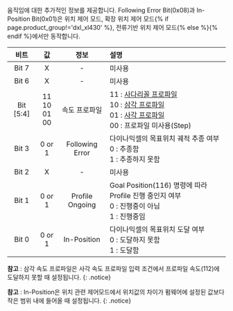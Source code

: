 
움직임에 대한 추가적인 정보를 제공합니다. Following Error Bit(0x08)과 In-Position Bit(0x01)은 위치 제어 모드, 확장 위치 제어 모드{% if page.product_group!='dxl_xl430' %}, 전류기반 위치 제어 모드{% else %}{% endif %}에서만 동작합니다.

|비트|값|정보|설명|
|:---------:|:--------------------:|:----------------:|:---------------------------------------------------------------------------------------------------------------------|
|   Bit 7   |          X           |        -         | 미사용                                                                                                             |
|   Bit 6   |          X           |        -         | 미사용                                                                                                             |
| Bit [5:4] | 11<br>10<br>01<br>00 | 속도 프로파일 | 11 : [사다리꼴 프로파일]<br />10 : [삼각 프로파일]<br />01 : [사각 프로파일]<br />00 : 프로파일 미사용(Step) |
|   Bit 3   |        0 or 1        | Following Error  | 다이나믹셀의 목표위치 궤적 추종 여부<br>0 : 추종함<br>1 : 추종하지 못함                         |
|   Bit 2   |          X           |        -         | 미사용                                                                                                             |
|   Bit 1   |        0 or 1        | Profile Ongoing  | Goal Position(116) 명령에 따라 Profile 진행 중인지 여부<br>0 : 진행중이 아님<br>1 : 진행중임                 |
|   Bit 0   |        0 or 1        |   In-Position    | 다이나믹셀의 목표위치 도달 여부<br>0 : 도달하지 못함<br>1 : 도달함                                      |

**참고** : 삼각 속도 프로파일은 사각 속도 프로파일 입력 조건에서 프로파일 속도(112)에 도달하지 못할 때 설정됩니다.
{: .notice}

**참고** : In-Position은 위치 관련 제어모드에서 위치값의 차이가 펌웨어에 설정된 값보다 작은 범위 내에 들어올 때 설정됩니다.
{: .notice}

[사다리꼴 프로파일]: #profile-velocity112
[삼각 프로파일]: #profile-velocity112
[사각 프로파일]: #profile-velocity112
